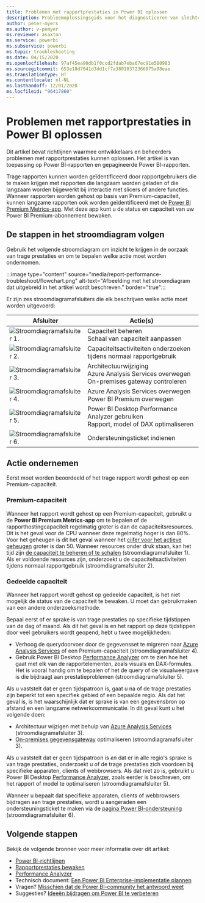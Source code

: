 ```yaml
---
title: Problemen met rapportprestaties in Power BI oplossen
description: Probleemoplossingsgids voor het diagnosticeren van slechte rapportprestaties in Power BI.
author: peter-myers
ms.author: v-pemyer
ms.reviewer: asaxton
ms.service: powerbi
ms.subservice: powerbi
ms.topic: troubleshooting
ms.date: 04/15/2020
ms.openlocfilehash: 97af45ea90db1f0ccd2fdab7eba67ec91e580983
ms.sourcegitcommit: 653e18d7041d3dd1cf7a38010372366975a98eae
ms.translationtype: HT
ms.contentlocale: nl-NL
ms.lasthandoff: 12/01/2020
ms.locfileid: "96417860"
---
```

# <a name="troubleshoot-report-performance-in-power-bi"></a>Problemen met rapportprestaties in Power BI oplossen

Dit artikel bevat richtlijnen waarmee ontwikkelaars en beheerders problemen met rapportprestaties kunnen oplossen. Het artikel is van toepassing op Power BI-rapporten en gepagineerde Power BI-rapporten.

Trage rapporten kunnen worden geïdentificeerd door rapportgebruikers die te maken krijgen met rapporten die langzaam worden geladen of die langzaam worden bijgewerkt bij interactie met slicers of andere functies. Wanneer rapporten worden gehost op basis van Premium-capaciteit, kunnen langzame rapporten ook worden geïdentificeerd met de [Power BI Premium Metrics-app](../admin/service-admin-premium-monitor-capacity.md). Met deze app kunt u de status en capaciteit van uw Power BI Premium-abonnement bewaken.

## <a name="follow-flowchart-steps"></a>De stappen in het stroomdiagram volgen

Gebruik het volgende stroomdiagram om inzicht te krijgen in de oorzaak van trage prestaties en om te bepalen welke actie moet worden ondernomen.

:::image type="content" source="media/report-performance-troubleshoot/flowchart.png" alt-text="Afbeelding met het stroomdiagram dat uitgebreid in het artikel wordt beschreven." border="true":::

Er zijn zes stroomdiagramafsluiters die elk beschrijven welke actie moet worden uitgevoerd:

|Afsluiter|Actie(s)|
|---------|---------|
|![Stroomdiagramafsluiter 1.](media/common/icon-01-red-30x30.png)|Capaciteit beheren<br />Schaal van capaciteit aanpassen |
|![Stroomdiagramafsluiter 2.](media/common/icon-02-red-30x30.png)|Capaciteitsactiviteiten onderzoeken tijdens normaal rapportgebruik|
|![Stroomdiagramafsluiter 3.](media/common/icon-03-red-30x30.png)|Architectuurwijziging<br />Azure Analysis Services overwegen<br />On-premises gateway controleren|
|![Stroomdiagramafsluiter 4.](media/common/icon-04-red-30x30.png)|Azure Analysis Services overwegen<br />Power BI Premium overwegen|
|![Stroomdiagramafsluiter 5.](media/common/icon-05-red-30x30.png)|Power BI Desktop Performance Analyzer gebruiken<br />Rapport, model of DAX optimaliseren|
|![Stroomdiagramafsluiter 6.](media/common/icon-06-red-30x30.png)|Ondersteuningsticket indienen|

## <a name="take-action"></a>Actie ondernemen

Eerst moet worden beoordeeld of het trage rapport wordt gehost op een Premium-capaciteit.

### <a name="premium-capacity"></a>Premium-capaciteit

Wanneer het rapport wordt gehost op een Premium-capaciteit, gebruikt u de **Power BI Premium Metrics-app** om te bepalen of de rapporthostingcapaciteit regelmatig groter is dan de capaciteitsresources. Dit is het geval voor de CPU wanneer deze regelmatig hoger is dan 80%. Voor het geheugen is dit het geval wanneer het [cijfer voor het actieve geheugen](../admin/service-premium-metrics-app.md#the-active-memory-metric) groter is dan 50. Wanneer resources onder druk staan, kan het tijd zijn [de capaciteit te beheren of te schalen](../admin/service-admin-premium-manage.md) (stroomdiagramafsluiter 1). Als er voldoende resources zijn, onderzoekt u de capaciteitsactiviteiten tijdens normaal rapportgebruik (stroomdiagramafsluiter 2).

### <a name="shared-capacity"></a>Gedeelde capaciteit

Wanneer het rapport wordt gehost op gedeelde capaciteit, is het niet mogelijk de status van de capaciteit te bewaken. U moet dan gebruikmaken van een andere onderzoeksmethode.

Bepaal eerst of er sprake is van trage prestaties op specifieke tijdstippen van de dag of maand. Als dit het geval is en het rapport op deze tijdstippen door veel gebruikers wordt geopend, hebt u twee mogelijkheden:

- Verhoog de querydoorvoer door de gegevensset te migreren naar [Azure Analysis Services](/azure/analysis-services/analysis-services-overview) of een Premium-capaciteit (stroomdiagramafsluiter 4).
- Gebruik Power BI Desktop [Performance Analyzer](../create-reports/desktop-performance-analyzer.md) om te zien hoe het gaat met elk van de rapportelementen, zoals visuals en DAX-formules. Het is vooral handig om te bepalen of het de query of de visualweergave is die bijdraagt aan prestatieproblemen (stroomdiagramafsluiter 5).

Als u vaststelt dat er geen tijdspatroon is, gaat u na of de trage prestaties zijn beperkt tot een specifiek gebied of een bepaalde regio. Als dat het geval is, is het waarschijnlijk dat er sprake is van een gegevensbron op afstand en een langzame netwerkcommunicatie. In dit geval kunt u het volgende doen:

- Architectuur wijzigen met behulp van [Azure Analysis Services](/azure/analysis-services/analysis-services-overview) (stroomdiagramafsluiter 3).
- [On-premises gegevensgateway](/data-integration/gateway/service-gateway-performance) optimaliseren (stroomdiagramafsluiter 3).

Als u vaststelt dat er geen tijdspatroon is _en_ dat er in alle regio's sprake is van trage prestaties, onderzoekt u of de trage prestaties zich voordoen bij specifieke apparaten, clients of webbrowsers. Als dat niet zo is, gebruikt u Power BI Desktop [Performance Analyzer](../create-reports/desktop-performance-analyzer.md), zoals eerder is beschreven, om het rapport of model te optimaliseren (stroomdiagramafsluiter 5).

Wanneer u bepaalt dat specifieke apparaten, clients of webbrowsers bijdragen aan trage prestaties, wordt u aangeraden een ondersteuningsticket te maken via de [pagina Power BI-ondersteuning](https://powerbi.microsoft.com/support/) (stroomdiagramafsluiter 6).

## <a name="next-steps"></a>Volgende stappen

Bekijk de volgende bronnen voor meer informatie over dit artikel:

- [Power BI-richtlijnen](index.yml)
- [Rapportprestaties bewaken](monitor-report-performance.md)
- [Performance Analyzer](../create-reports/desktop-performance-analyzer.md)
- Technisch document: [Een Power BI Enterprise-implementatie plannen](https://go.microsoft.com/fwlink/?linkid=2057861)
- Vragen? [Misschien dat de Power BI-community het antwoord weet](https://community.powerbi.com/)
- Suggesties? [Ideeën bijdragen om Power BI te verbeteren](https://ideas.powerbi.com/)

